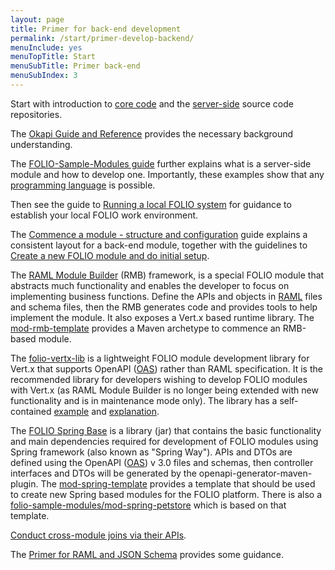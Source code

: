 ```yaml
---
layout: page
title: Primer for back-end development
permalink: /start/primer-develop-backend/
menuInclude: yes
menuTopTitle: Start
menuSubTitle: Primer back-end
menuSubIndex: 3
---
```


Start with introduction to [core code](/guides/#core-code)
and the [server-side](/source-code/#server-side) source code repositories.

The [Okapi Guide and Reference](https://github.com/folio-org/okapi/blob/master/doc/guide.md) provides the necessary background understanding.

The [FOLIO-Sample-Modules guide](https://github.com/folio-org/folio-sample-modules/blob/master/README.md) further explains what is a server-side module and how to develop one. Importantly, these examples show that any [programming language](/guides/any-programming-language) is possible.

Then see the guide to [Running a local FOLIO system](/guides/run-local-folio/) for guidance to establish your local FOLIO work environment.

The [Commence a module - structure and configuration](/guides/commence-a-module/) guide explains a consistent layout for a back-end module,
together with the guidelines to [Create a new FOLIO module and do initial setup](/guidelines/create-new-repo/).

The [RAML Module Builder](https://github.com/folio-org/raml-module-builder) (RMB) framework, is a special FOLIO module that abstracts much functionality and enables the developer to focus on implementing business functions. Define the APIs and objects in [RAML](/start/primer-raml/) files and schema files, then the RMB generates code and provides tools to help implement the module.
It also exposes a Vert.x based runtime library.
The [mod-rmb-template](https://github.com/folio-org/mod-rmb-template)
provides a Maven archetype to commence an RMB-based module.

The [folio-vertx-lib](https://github.com/folio-org/folio-vertx-lib) is a lightweight FOLIO module development library for Vert.x that supports OpenAPI ([OAS](/start/primer-oas/)) rather than RAML specification. It is the recommended library for developers wishing to develop FOLIO modules with Vert.x (as RAML Module Builder is no longer being extended with new functionality and is in maintenance mode only).
The library has a self-contained [example](https://github.com/folio-org/folio-vertx-lib/tree/master/example) and [explanation](https://github.com/folio-org/folio-vertx-lib#main-verticle).

The [FOLIO Spring Base](https://github.com/folio-org/folio-spring-base) is a library (jar) that contains the basic functionality and main dependencies required for development of FOLIO modules using Spring framework (also known as "Spring Way").
APIs and DTOs are defined using the OpenAPI ([OAS](/start/primer-oas/)) v 3.0 files and schemas, then controller interfaces and DTOs will be generated by the openapi-generator-maven-plugin.
The [mod-spring-template](https://github.com/folio-org/mod-spring-template) provides a template that should be used to create new Spring based modules for the FOLIO platform.
There is also a [folio-sample-modules/mod-spring-petstore](https://github.com/folio-org/folio-sample-modules/tree/master/mod-spring-petstore) which is based on that template.

[Conduct cross-module joins via their APIs](/guides/cross-module-joins/).

The [Primer for RAML and JSON Schema](/start/primer-raml/) provides some guidance.
